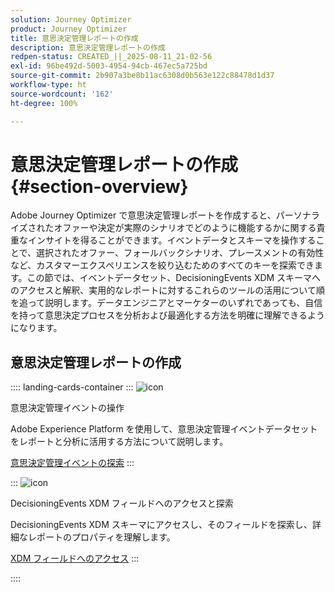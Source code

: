 ```yaml
---
solution: Journey Optimizer
product: Journey Optimizer
title: 意思決定管理レポートの作成
description: 意思決定管理レポートの作成
redpen-status: CREATED_||_2025-08-11_21-02-56
exl-id: 96be492d-5003-4954-94cb-467ec5a725bd
source-git-commit: 2b907a3be8b11ac6308d0b563e122c88478d1d37
workflow-type: ht
source-wordcount: '162'
ht-degree: 100%

---
```


# 意思決定管理レポートの作成{#section-overview}

Adobe Journey Optimizer で意思決定管理レポートを作成すると、パーソナライズされたオファーや決定が実際のシナリオでどのように機能するかに関する貴重なインサイトを得ることができます。イベントデータとスキーマを操作することで、選択されたオファー、フォールバックシナリオ、プレースメントの有効性など、カスタマーエクスペリエンスを絞り込むためのすべてのキーを探索できます。この節では、イベントデータセット、DecisioningEvents XDM スキーマへのアクセスと解釈、実用的なレポートに対するこれらのツールの活用について順を追って説明します。データエンジニアとマーケターのいずれであっても、自信を持って意思決定プロセスを分析および最適化する方法を明確に理解できるようになります。

## 意思決定管理レポートの作成

:::: landing-cards-container
:::
![icon](https://cdn.experienceleague.adobe.com/icons/book.svg?lang=ja)

意思決定管理イベントの操作

Adobe Experience Platform を使用して、意思決定管理イベントデータセットをレポートと分析に活用する方法について説明します。

[意思決定管理イベントの探索](../using/offers/reports/get-started-events.md)
:::

:::
![icon](https://cdn.experienceleague.adobe.com/icons/list-check.svg?lang=ja)

DecisioningEvents XDM フィールドへのアクセスと探索

DecisioningEvents XDM スキーマにアクセスし、そのフィールドを探索し、詳細なレポートのプロパティを理解します。

[XDM フィールドへのアクセス](../using/offers/reports/xdm-fields.md)
:::

::::
